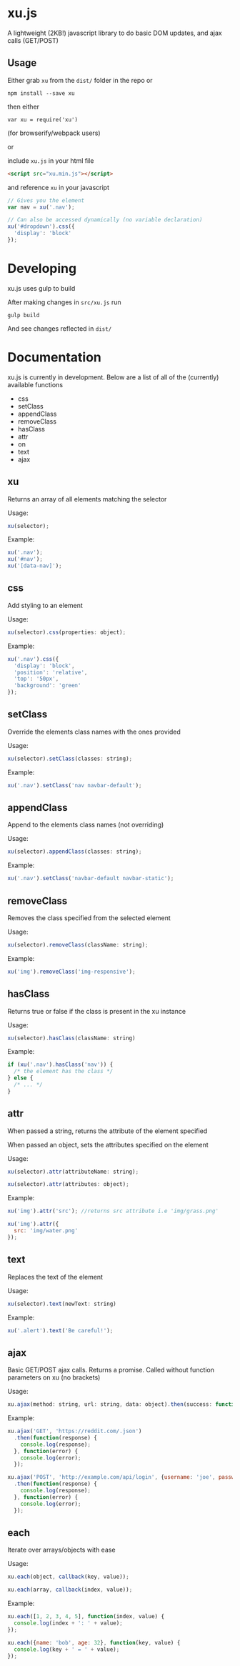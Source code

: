 # xu.js

A lightweight (2KB!) javascript library to do basic DOM updates, and ajax calls (GET/POST)

## Usage

Either grab `xu` from the `dist/` folder in the repo or

`npm install --save xu`

then either

`var xu = require('xu')`

(for browserify/webpack users)

or

include `xu.js` in your html file

```html
<script src="xu.min.js"></script>
```

and reference `xu` in your javascript

```javascript
// Gives you the element
var nav = xu('.nav');

// Can also be accessed dynamically (no variable declaration)
xu('#dropdown').css({
  'display': 'block'
});
```

# Developing

xu.js uses gulp to build

After making changes in `src/xu.js` run

    gulp build

And see changes reflected in `dist/`

# Documentation

xu.js is currently in development. Below are a list of all of the (currently) available functions

* css
* setClass
* appendClass
* removeClass
* hasClass
* attr
* on
* text
* ajax

## xu

Returns an array of all elements matching the selector

Usage:

```javascript
xu(selector);
```

Example:

```javascript
xu('.nav');
xu('#nav');
xu('[data-nav]');
```

## css

Add styling to an element

Usage:

```javascript
xu(selector).css(properties: object);
```

Example:

```javascript
xu('.nav').css({
  'display': 'block',
  'position': 'relative',
  'top': '50px',
  'background': 'green'
});
```

## setClass

Override the elements class names with the ones provided

Usage:

```javascript  
xu(selector).setClass(classes: string);
```

Example:

```javascript
xu('.nav').setClass('nav navbar-default');
```

## appendClass

Append to the elements class names (not overriding)

Usage:

```javascript
xu(selector).appendClass(classes: string);
```

Example:

```javascript
xu('.nav').setClass('navbar-default navbar-static');
```

## removeClass

Removes the class specified from the selected element

Usage:

```javascript
xu(selector).removeClass(className: string);
```

Example:

```javascript
xu('img').removeClass('img-responsive');
```

## hasClass

Returns true or false if the class is present in the xu instance

Usage:

```javascript
xu(selector).hasClass(className: string)
```

Example:

```javascript
if (xu('.nav').hasClass('nav')) {
  /* the element has the class */
} else {
  /* ... */
}
```

## attr

When passed a string, returns the attribute of the element specified

When passed an object, sets the attributes specified on the element

Usage:

```javascript
xu(selector).attr(attributeName: string);

xu(selector).attr(attributes: object);
```

Example:

```javascript
xu('img').attr('src'); //returns src attribute i.e 'img/grass.png'

xu('img').attr({
  src: 'img/water.png'
});
```

## text

Replaces the text of the element

Usage:

```javascript
xu(selector).text(newText: string)
```

Example:

```javascript
xu('.alert').text('Be careful!');
```

## ajax

Basic GET/POST ajax calls. Returns a promise. Called without function parameters on xu (no brackets)

Usage:

```javascript
xu.ajax(method: string, url: string, data: object).then(success: function, error: function);
```

Example:

```javascript
xu.ajax('GET', 'https://reddit.com/.json')
  .then(function(response) {
    console.log(response);
  }, function(error) {
    console.log(error);
  });

xu.ajax('POST', 'http://example.com/api/login', {username: 'joe', password: 'bob'})
  .then(function(response) {
    console.log(response);
  }, function(error) {
    console.log(error);
  });
```

## each

Iterate over arrays/objects with ease

Usage:

```javascript
xu.each(object, callback(key, value));

xu.each(array, callback(index, value));
```

Example:

```javascript
xu.each([1, 2, 3, 4, 5], function(index, value) {
  console.log(index + ': ' + value);
});

xu.each({name: 'bob', age: 32}, function(key, value) {
  console.log(key + ' = ' + value);
});
```
